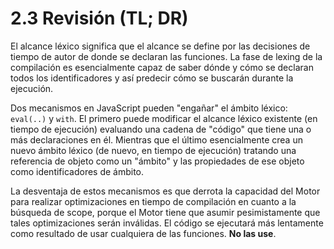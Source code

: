 # 2.3 Revisión \(TL; DR\)

El alcance léxico significa que el alcance se define por las decisiones de tiempo de autor de donde se declaran las funciones. La fase de lexing de la compilación es esencialmente capaz de saber dónde y cómo se declaran todos los identificadores y así predecir cómo se buscarán durante la ejecución.

Dos mecanismos en JavaScript pueden "engañar" el ámbito léxico: `eval(..)` y `with`. El primero puede modificar el alcance léxico existente \(en tiempo de ejecución\) evaluando una cadena de "código" que tiene una o más declaraciones en él. Mientras que el último esencialmente crea un nuevo ámbito léxico \(de nuevo, en tiempo de ejecución\) tratando una referencia de objeto como un "ámbito" y las propiedades de ese objeto como identificadores de ámbito.

La desventaja de estos mecanismos es que derrota la capacidad del Motor para realizar optimizaciones en tiempo de compilación en cuanto a la búsqueda de scope, porque el Motor tiene que asumir pesimistamente que tales optimizaciones serán inválidas. El código se ejecutará más lentamente como resultado de usar cualquiera de las funciones. **No las use**.

